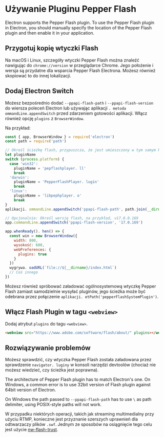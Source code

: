 # Używanie Pluginu Pepper Flash

Electron supports the Pepper Flash plugin. To use the Pepper Flash plugin in Electron, you should manually specify the location of the Pepper Flash plugin and then enable it in your application.

## Przygotuj kopię wtyczki Flash

Na macOS i Linux, szczegóły wtyczki Pepper Flash można znaleźć nawigując do `chrome://version` w przeglądarce Chrome. Jego położenie i wersja są przydatne dla wsparcia Pepper Flash Electrona. Możesz również skopiować to do innej lokalizacji.

## Dodaj Electron Switch

Możesz bezpośrednio dodać `--ppapi-flash-path` i `--ppapi-flash-version` do wiersza poleceń Electron lub używając aplikacji `. metoda ommandLine.appendSwitch` przed zdarzeniem gotowości aplikacji. Włącz również opcję `plugins` z `BrowserWindow`.

Na przykład:

```javascript
const { app, BrowserWindow } = require('electron')
const path = require('path')

// Określ ścieżkę flash, przypuszcza, że jest umieszczony w tym samym katalogu z głównym. s.
let pluginName
switch (process.platform) {
  case 'win32':
    pluginName = 'pepflashplayer. ll'
    break
  'darwin':
    pluginName = 'PepperFlashPlayer. lugin'
    break
  'linux':
    pluginName = 'libpephplayer. o'
    break
}
aplikacji. ommandLine.appendSwitch('ppapi-flash-path', path.join(__dirname, pluginName))

// Opcjonalnie: Określ wersję flash, na przykład, v17.0.0.169
app.commandLine.appendSwitch('ppapi-flash-version', '17.0.169')

app.whenReady(). hen() => {
  const win = new BrowserWindow({
    width: 800,
    wysokość: 600,
    webPreferences: {
      plugins: true
    }
  })
  wygrywa. oadURL(`file://${__dirname}/index.html`)
  // Coś innego
})
```

Możesz również spróbować załadować ogólnosystemową wtyczkę Pepper Flash zamiast samodzielnie wysyłać pluginów, jego ścieżka może być odebrana przez połączenie `aplikacji. etPath('pepperFlashSystemPlugin')`.

## Włącz Flash Plugin w tagu `<webview>`

Dodaj atrybut `plugins` do tagu `<webview>`.

```html
<webview src="https://www.adobe.com/software/flash/about/" plugins></webview>
```

## Rozwiązywanie problemów

Możesz sprawdzić, czy wtyczka Pepper Flash została załadowana przez sprawdzenie `navigator. luginy` w konsoli narzędzi devtoolów (chociaż nie możesz wiedzieć, czy ścieżka jest poprawna).

The architecture of Pepper Flash plugin has to match Electron's one. On Windows, a common error is to use 32bit version of Flash plugin against 64bit version of Electron.

On Windows the path passed to `--ppapi-flash-path` has to use `\` as path delimiter, using POSIX-style paths will not work.

W przypadku niektórych operacji, takich jak streaming multimedialny przy użyciu RTMP, konieczne jest przyznanie szerszych uprawnień dla odtwarzaczy plików `.swf`. Jednym ze sposobów na osiągnięcie tego celu jest użycie [nw-flash-trust](https://github.com/szwacz/nw-flash-trust).
